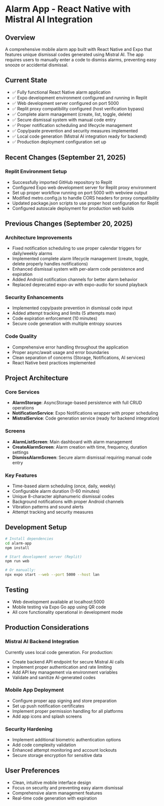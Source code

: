 # Alarm App - React Native with Mistral AI Integration

## Overview
A comprehensive mobile alarm app built with React Native and Expo that features unique dismissal codes generated using Mistral AI. The app requires users to manually enter a code to dismiss alarms, preventing easy snooze or accidental dismissal.

## Current State
- ✅ Fully functional React Native alarm application
- ✅ Expo development environment configured and running in Replit
- ✅ Web development server configured on port 5000
- ✅ Replit proxy compatibility configured (host verification bypass)
- ✅ Complete alarm management (create, list, toggle, delete)
- ✅ Secure dismissal system with manual code entry
- ✅ Proper notification scheduling and lifecycle management
- ✅ Copy/paste prevention and security measures implemented
- ✅ Local code generation (Mistral AI integration ready for backend)
- ✅ Production deployment configuration set up

## Recent Changes (September 21, 2025)
### Replit Environment Setup
- Successfully imported GitHub repository to Replit
- Configured Expo web development server for Replit proxy environment
- Set up proper workflow running on port 5000 with webview output
- Modified metro.config.js to handle CORS headers for proxy compatibility
- Updated package.json scripts to use proper host configuration for Replit
- Configured autoscale deployment for production web builds

## Previous Changes (September 20, 2025)
### Architecture Improvements
- Fixed notification scheduling to use proper calendar triggers for daily/weekly alarms
- Implemented complete alarm lifecycle management (create, toggle, delete properly handles notifications)
- Enhanced dismissal system with per-alarm code persistence and expiration
- Added Android notification channels for better alarm behavior
- Replaced deprecated expo-av with expo-audio for sound playback

### Security Enhancements
- Implemented copy/paste prevention in dismissal code input
- Added attempt tracking and limits (5 attempts max)
- Code expiration enforcement (10 minutes)
- Secure code generation with multiple entropy sources

### Code Quality
- Comprehensive error handling throughout the application
- Proper async/await usage and error boundaries
- Clean separation of concerns (Storage, Notifications, AI services)
- React Native best practices implemented

## Project Architecture

### Core Services
- **AlarmStorage**: AsyncStorage-based persistence with full CRUD operations
- **NotificationService**: Expo Notifications wrapper with proper scheduling
- **MistralService**: Code generation service (ready for backend integration)

### Screens
- **AlarmListScreen**: Main dashboard with alarm management
- **CreateAlarmScreen**: Alarm creation with time, frequency, duration settings
- **DismissAlarmScreen**: Secure alarm dismissal requiring manual code entry

### Key Features
- Time-based alarm scheduling (once, daily, weekly)
- Configurable alarm duration (1-60 minutes)
- Unique 8-character alphanumeric dismissal codes
- Background notifications with proper Android channels
- Vibration patterns and sound alerts
- Attempt tracking and security measures

## Development Setup
```bash
# Install dependencies
cd alarm-app
npm install

# Start development server (Replit)
npm run web

# Or manually:
npx expo start --web --port 5000 --host lan
```

## Testing
- Web development available at localhost:5000
- Mobile testing via Expo Go app using QR code
- All core functionality operational in development mode

## Production Considerations

### Mistral AI Backend Integration
Currently uses local code generation. For production:
- Create backend API endpoint for secure Mistral AI calls
- Implement proper authentication and rate limiting
- Add API key management via environment variables
- Validate and sanitize AI-generated codes

### Mobile App Deployment
- Configure proper app signing and store preparation
- Set up push notification certificates
- Implement proper permission handling for all platforms
- Add app icons and splash screens

### Security Hardening
- Implement additional biometric authentication options
- Add code complexity validation
- Enhanced attempt monitoring and account lockouts
- Secure storage encryption for sensitive data

## User Preferences
- Clean, intuitive mobile interface design
- Focus on security and preventing easy alarm dismissal
- Comprehensive alarm management features
- Real-time code generation with expiration